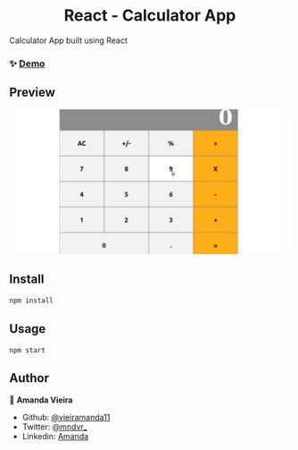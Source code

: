 <h1 align="center">React - Calculator App</h1>


Calculator App built using React

### ✨ [Demo](https://react-basic-calc-app.herokuapp.com/)

## Preview

![](calculator.gif)

## Install

```sh
npm install
```

## Usage

```sh
npm start
```

## Author

👤 **Amanda Vieira**

- Github: [@vieiramanda11](https://github.com/vieiramanda11)
- Twitter: [@mndvr_](https://twitter.com/mndvr_)
- Linkedin: [Amanda](https://www.linkedin.com/in/amandavieira23/)
